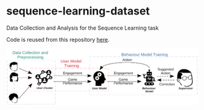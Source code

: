 # sequence-learning-dataset
Data Collection and Analysis for the Sequence Learning task

Code is reused from this repository [here](https://github.com/TsiakasK/sequence-learning-dataset).

![Pipeline](docs/pipeline.png)